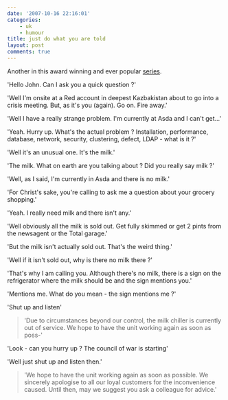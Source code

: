 ```yaml
---
date: '2007-10-16 22:16:01'
categories:
    - uk
    - humour
title: just do what you are told
layout: post
comments: true
---
```

Another in this award winning and ever popular
[series](http://www.nbrightside.com/blog/2006/07/06/just-do-what-you-are-told-2/).

'Hello John. Can I ask you a quick question ?'

'Well I'm onsite at a Red account in deepest Kazbakistan about to go
into a crisis meeting. But, as it's you (again). Go on. Fire away.'

'Well I have a really strange problem. I'm currently at Asda and I can't
get...'

'Yeah. Hurry up. What's the actual problem ? Installation, performance,
database, network, security, clustering, defect, LDAP - what is it ?'

'Well it's an unusual one. It's the milk.'

'The milk. What on earth are you talking about ? Did you really say milk
?'

'Well, as I said, I'm currently in Asda and there is no milk.'

'For Christ's sake, you're calling to ask me a question about your
grocery shopping.'

'Yeah. I really need milk and there isn't any.'

'Well obviously all the milk is sold out. Get fully skimmed or get 2
pints from the newsagent or the Total garage.'

'But the milk isn't actually sold out. That's the weird thing.'

'Well if it isn't sold out, why is there no milk there ?'

'That's why I am calling you. Although there's no milk, there is a sign
on the refrigerator where the milk should be and the sign mentions you.'

'Mentions me. What do you mean - the sign mentions me ?'

'Shut up and listen'

> 'Due to circumstances beyond our control, the milk chiller is
> currently out of service. We hope to have the unit working again as
> soon as poss-'

'Look - can you hurry up ? The council of war is starting'

'Well just shut up and listen then.'

> 'We hope to have the unit working again as soon as possible. We
> sincerely apologise to all our loyal customers for the inconvenience
> caused. Until then, may we suggest you ask a colleague for advice.'

